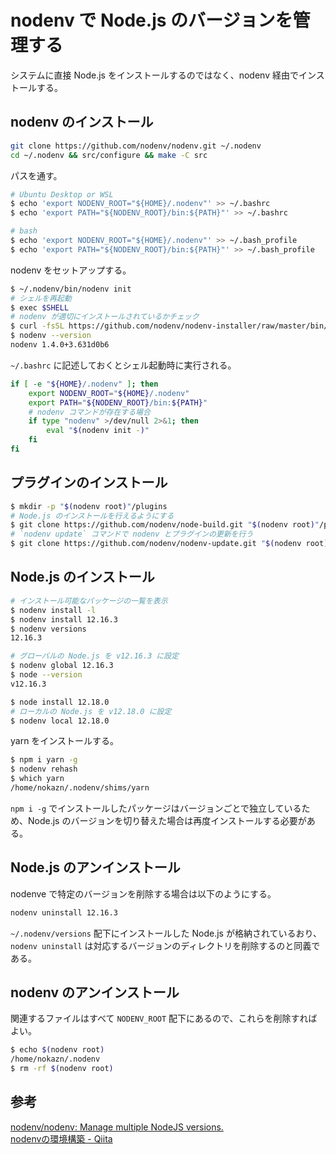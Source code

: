 # nodenv で Node.js のバージョンを管理する

システムに直接 Node.js をインストールするのではなく、nodenv 経由でインストールする。

## nodenv のインストール

```bash
git clone https://github.com/nodenv/nodenv.git ~/.nodenv
cd ~/.nodenv && src/configure && make -C src
```

パスを通す。

```bash
# Ubuntu Desktop or WSL
$ echo 'export NODENV_ROOT="${HOME}/.nodenv"' >> ~/.bashrc
$ echo 'export PATH="${NODENV_ROOT}/bin:${PATH}"' >> ~/.bashrc

# bash
$ echo 'export NODENV_ROOT="${HOME}/.nodenv"' >> ~/.bash_profile
$ echo 'export PATH="${NODENV_ROOT}/bin:${PATH}"' >> ~/.bash_profile
```

nodenv をセットアップする。

```bash
$ ~/.nodenv/bin/nodenv init
# シェルを再起動
$ exec $SHELL
# nodenv が適切にインストールされているかチェック
$ curl -fsSL https://github.com/nodenv/nodenv-installer/raw/master/bin/nodenv-doctor | bash
$ nodenv --version
nodenv 1.4.0+3.631d0b6
```

`~/.bashrc` に記述しておくとシェル起動時に実行される。

```bash
if [ -e "${HOME}/.nodenv" ]; then
    export NODENV_ROOT="${HOME}/.nodenv"
    export PATH="${NODENV_ROOT}/bin:${PATH}"
    # nodenv コマンドが存在する場合
    if type "nodenv" >/dev/null 2>&1; then
        eval "$(nodenv init -)"
    fi
fi
```

## プラグインのインストール

```bash
$ mkdir -p "$(nodenv root)"/plugins
# Node.js のインストールを行えるようにする
$ git clone https://github.com/nodenv/node-build.git "$(nodenv root)"/plugins/node-build
# `nodenv update` コマンドで nodenv とプラグインの更新を行う
$ git clone https://github.com/nodenv/nodenv-update.git "$(nodenv root)"/plugins/nodenv-update
```

## Node.js のインストール

```bash
# インストール可能なパッケージの一覧を表示
$ nodenv install -l
$ nodenv install 12.16.3
$ nodenv versions
12.16.3

# グローバルの Node.js を v12.16.3 に設定
$ nodenv global 12.16.3
$ node --version
v12.16.3

$ node install 12.18.0
# ローカルの Node.js を v12.18.0 に設定
$ nodenv local 12.18.0
```

yarn をインストールする。

```bash
$ npm i yarn -g
$ nodenv rehash
$ which yarn
/home/nokazn/.nodenv/shims/yarn
```

`npm i -g` でインストールしたパッケージはバージョンごとで独立しているため、Node.js のバージョンを切り替えた場合は再度インストールする必要がある。

## Node.js  のアンインストール

nodenve で特定のバージョンを削除する場合は以下のようにする。

```bash
nodenv uninstall 12.16.3
```

`~/.nodenv/versions` 配下にインストールした Node.js が格納されているおり、`nodenv uninstall` は対応するバージョンのディレクトリを削除するのと同義である。

## nodenv のアンインストール

関連するファイルはすべて `NODENV_ROOT` 配下にあるので、これらを削除すればよい。

```bash
$ echo $(nodenv root)
/home/nokazn/.nodenv
$ rm -rf $(nodenv root)
```

## 参考

[nodenv/nodenv: Manage multiple NodeJS versions.](https://github.com/nodenv/nodenv)  
[nodenvの環境構築 - Qiita](https://qiita.com/282Haniwa/items/a764cf7ef03939e4cbb1)
